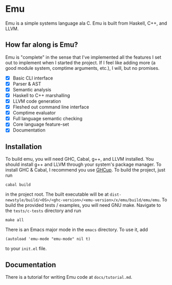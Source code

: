 # Emu
Emu is a simple systems language ala C. Emu is built from Haskell, C++, and LLVM.

## How far along is Emu?
Emu is "complete" in the sense that I've implemented all the features I set out to implement when I started the project. If I feel like adding more (a good module system, comptime arguments, etc.), I will, but no promises.

- [x] Basic CLI interface
- [x] Parser & AST
- [x] Semantic analysis
- [x] Haskell to C++ marshalling
- [x] LLVM code generation
- [x] Fleshed out command line interface
- [x] Comptime evaluator
- [x] Full language semantic checking
- [x] Core language feature-set
- [x] Documentation

## Installation
To build emu, you will need GHC, Cabal, g++, and LLVM installed. You should install g++ and LLVM through your system's package manager. To install GHC & Cabal, I recommend you use [GHCup](https://www.haskell.org/ghcup/). To build the project, just run 
```
cabal build
``` 
in the project root. The built executable will be at ```dist-newstyle/build/<OS>/<ghc-version>/<emu-version>/x/emu/build/emu/emu```.
To build the provided tests / examples, you will need GNU make. Navigate to the ```tests/c-tests``` directory and run
```
make all
```
There is an Emacs major mode in the ```emacs``` directory. To use it, add
```emacs-lisp
(autoload 'emu-mode "emu-mode" nil t)
```
to your ```init.el``` file.

## Documentation
There is a tutorial for writing Emu code at ```docs/tutorial.md```.

